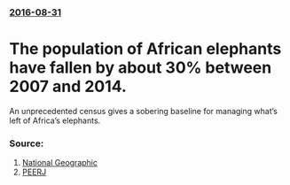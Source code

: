 ### [2016-08-31](/news/2016/08/31/index.md)

# The population of African elephants have fallen by about 30% between 2007 and 2014. 

An unprecedented census gives a sobering baseline for managing what’s left of Africa’s elephants.


### Source:

1. [National Geographic](http://news.nationalgeographic.com/2016/08/wildlife-african-elephants-population-decrease-great-elephant-census/)
2. [PEERJ](https://peerj.com/articles/2354/)
